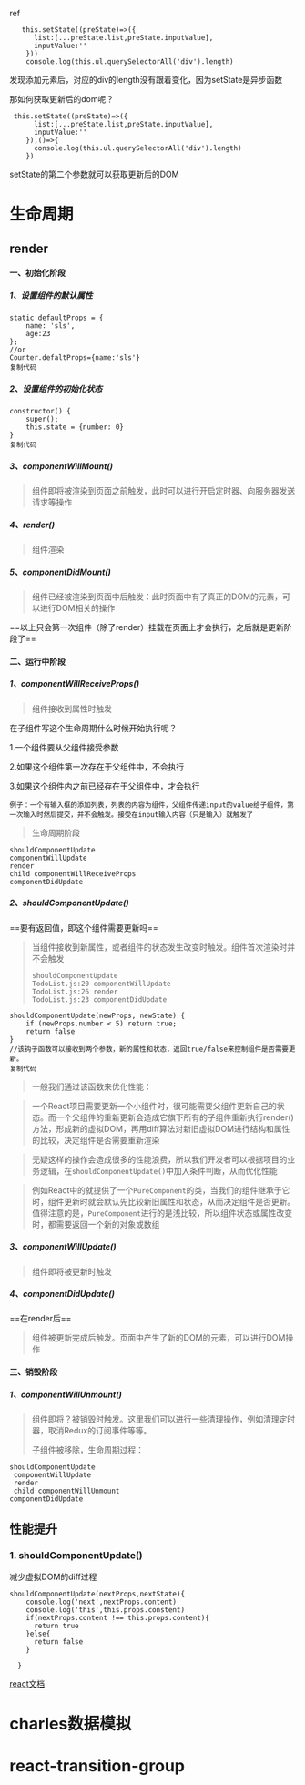 ref

```
   this.setState((preState)=>({
      list:[...preState.list,preState.inputValue],
      inputValue:''
    }))
    console.log(this.ul.querySelectorAll('div').length)
```

发现添加元素后，对应的div的length没有跟着变化，因为setState是异步函数

那如何获取更新后的dom呢？

```
 this.setState((preState)=>({
      list:[...preState.list,preState.inputValue],
      inputValue:''
    }),()=>{
      console.log(this.ul.querySelectorAll('div').length)
    })
```

setState的第二个参数就可以获取更新后的DOM

# 生命周期

## render

#### 一、初始化阶段

##### 1、设置组件的默认属性

```
static defaultProps = {
    name: 'sls',
    age:23
};
//or
Counter.defaltProps={name:'sls'}
复制代码
```

##### 2、设置组件的初始化状态

```
constructor() {
    super();
    this.state = {number: 0}
}
复制代码
```

##### 3、componentWillMount()

> 组件即将被渲染到页面之前触发，此时可以进行开启定时器、向服务器发送请求等操作

##### 4、render()

> 组件渲染

##### 5、componentDidMount()

> 组件已经被渲染到页面中后触发：此时页面中有了真正的DOM的元素，可以进行DOM相关的操作

==以上只会第一次组件（除了render）挂载在页面上才会执行，之后就是更新阶段了==

#### 二、运行中阶段

##### 1、componentWillReceiveProps()

> 组件接收到属性时触发

在子组件写这个生命周期什么时候开始执行呢？

1.一个组件要从父组件接受参数

2.如果这个组件第一次存在于父组件中，不会执行

3.如果这个组件内之前已经存在于父组件中，才会执行

```
例子：一个有输入框的添加列表，列表的内容为组件，父组件传递input的value给子组件，第一次输入时然后提交，并不会触发。接受在input输入内容（只是输入）就触发了
```

> 生命周期阶段

```
shouldComponentUpdate
componentWillUpdate
render
child componentWillReceiveProps
componentDidUpdate
```



##### 2、shouldComponentUpdate()

==要有返回值，即这个组件需要更新吗==

> 当组件接收到新属性，或者组件的状态发生改变时触发。组件首次渲染时并不会触发
>
> ```
> shouldComponentUpdate
> TodoList.js:20 componentWillUpdate
> TodoList.js:26 render
> TodoList.js:23 componentDidUpdate
> ```
>
> 

```
shouldComponentUpdate(newProps, newState) {
    if (newProps.number < 5) return true;
    return false
}
//该钩子函数可以接收到两个参数，新的属性和状态，返回true/false来控制组件是否需要更新。
复制代码
```

> 一般我们通过该函数来优化性能：

> 一个React项目需要更新一个小组件时，很可能需要父组件更新自己的状态。而一个父组件的重新更新会造成它旗下所有的子组件重新执行render()方法，形成新的虚拟DOM，再用diff算法对新旧虚拟DOM进行结构和属性的比较，决定组件是否需要重新渲染

> 无疑这样的操作会造成很多的性能浪费，所以我们开发者可以根据项目的业务逻辑，在`shouldComponentUpdate()`中加入条件判断，从而优化性能

> 例如React中的就提供了一个`PureComponent`的类，当我们的组件继承于它时，组件更新时就会默认先比较新旧属性和状态，从而决定组件是否更新。值得注意的是，`PureComponent`进行的是浅比较，所以组件状态或属性改变时，都需要返回一个新的对象或数组

##### 3、componentWillUpdate()

> 组件即将被更新时触发

##### 4、componentDidUpdate()

==在render后==

> 组件被更新完成后触发。页面中产生了新的DOM的元素，可以进行DOM操作

#### 三、销毁阶段

##### 1、componentWillUnmount()

> 组件即将？被销毁时触发。这里我们可以进行一些清理操作，例如清理定时器，取消Redux的订阅事件等等。
>
> 子组件被移除，生命周期过程：

```
shouldComponentUpdate
 componentWillUpdate
 render
 child componentWillUnmount
componentDidUpdate
```

## 性能提升

### 1. shouldComponentUpdate()

减少虚拟DOM的diff过程

```
shouldComponentUpdate(nextProps,nextState){
    console.log('next',nextProps.content)
    console.log('this',this.props.constent)
    if(nextProps.content !== this.props.content){
      return true
    }else{
      return false
    }

  }
```

[react文档](http://react.html.cn/docs/optimizing-performance.html)

# charles数据模拟

# react-transition-group

